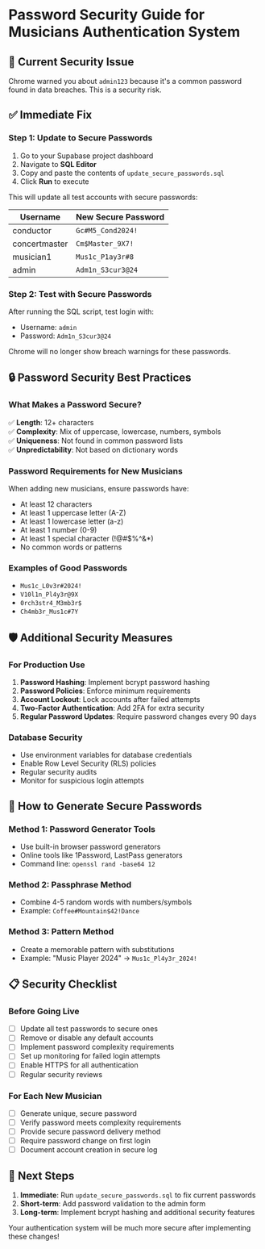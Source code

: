 # Password Security Guide for Musicians Authentication System

## 🚨 Current Security Issue
Chrome warned you about `admin123` because it's a common password found in data breaches. This is a security risk.

## ✅ Immediate Fix

### Step 1: Update to Secure Passwords
1. Go to your Supabase project dashboard
2. Navigate to **SQL Editor**
3. Copy and paste the contents of `update_secure_passwords.sql`
4. Click **Run** to execute

This will update all test accounts with secure passwords:

| Username | New Secure Password |
|----------|-------------------|
| conductor | `Gc#M5_Cond2024!` |
| concertmaster | `Cm$Master_9X7!` |
| musician1 | `Mus1c_P1ay3r#8` |
| admin | `Adm1n_S3cur3@24` |

### Step 2: Test with Secure Passwords
After running the SQL script, test login with:
- Username: `admin`
- Password: `Adm1n_S3cur3@24`

Chrome will no longer show breach warnings for these passwords.

## 🔒 Password Security Best Practices

### What Makes a Password Secure?
✅ **Length**: 12+ characters  
✅ **Complexity**: Mix of uppercase, lowercase, numbers, symbols  
✅ **Uniqueness**: Not found in common password lists  
✅ **Unpredictability**: Not based on dictionary words  

### Password Requirements for New Musicians
When adding new musicians, ensure passwords have:
- At least 12 characters
- At least 1 uppercase letter (A-Z)
- At least 1 lowercase letter (a-z)
- At least 1 number (0-9)
- At least 1 special character (!@#$%^&*)
- No common words or patterns

### Examples of Good Passwords
- `Mus1c_L0v3r#2024!`
- `V10l1n_Pl4y3r@9X`
- `0rch3str4_M3mb3r$`
- `Ch4mb3r_Mus1c#7Y`

## 🛡️ Additional Security Measures

### For Production Use
1. **Password Hashing**: Implement bcrypt password hashing
2. **Password Policies**: Enforce minimum requirements
3. **Account Lockout**: Lock accounts after failed attempts
4. **Two-Factor Authentication**: Add 2FA for extra security
5. **Regular Password Updates**: Require password changes every 90 days

### Database Security
- Use environment variables for database credentials
- Enable Row Level Security (RLS) policies
- Regular security audits
- Monitor for suspicious login attempts

## 🔧 How to Generate Secure Passwords

### Method 1: Password Generator Tools
- Use built-in browser password generators
- Online tools like 1Password, LastPass generators
- Command line: `openssl rand -base64 12`

### Method 2: Passphrase Method
- Combine 4-5 random words with numbers/symbols
- Example: `Coffee#Mountain$42!Dance`

### Method 3: Pattern Method
- Create a memorable pattern with substitutions
- Example: "Music Player 2024" → `Mus1c_Pl4y3r_2024!`

## 📋 Security Checklist

### Before Going Live
- [ ] Update all test passwords to secure ones
- [ ] Remove or disable any default accounts
- [ ] Implement password complexity requirements
- [ ] Set up monitoring for failed login attempts
- [ ] Enable HTTPS for all authentication
- [ ] Regular security reviews

### For Each New Musician
- [ ] Generate unique, secure password
- [ ] Verify password meets complexity requirements
- [ ] Provide secure password delivery method
- [ ] Require password change on first login
- [ ] Document account creation in secure log

## 🚀 Next Steps

1. **Immediate**: Run `update_secure_passwords.sql` to fix current passwords
2. **Short-term**: Add password validation to the admin form
3. **Long-term**: Implement bcrypt hashing and additional security features

Your authentication system will be much more secure after implementing these changes!
